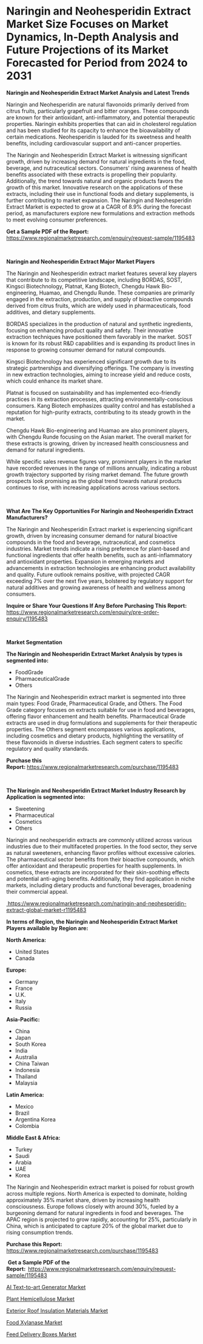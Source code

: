 <p><h1>Naringin and Neohesperidin Extract Market Size Focuses on Market Dynamics, In-Depth Analysis and Future Projections of its Market Forecasted for Period from 2024 to 2031</h1></p><p><strong>Naringin and Neohesperidin Extract Market Analysis and Latest Trends</strong></p>
<p><p>Naringin and Neohesperidin are natural flavonoids primarily derived from citrus fruits, particularly grapefruit and bitter oranges. These compounds are known for their antioxidant, anti-inflammatory, and potential therapeutic properties. Naringin exhibits properties that can aid in cholesterol regulation and has been studied for its capacity to enhance the bioavailability of certain medications. Neohesperidin is lauded for its sweetness and health benefits, including cardiovascular support and anti-cancer properties. </p><p>The Naringin and Neohesperidin Extract Market is witnessing significant growth, driven by increasing demand for natural ingredients in the food, beverage, and nutraceutical sectors. Consumers' rising awareness of health benefits associated with these extracts is propelling their popularity. Additionally, the trend towards natural and organic products favors the growth of this market. Innovative research on the applications of these extracts, including their use in functional foods and dietary supplements, is further contributing to market expansion. The Naringin and Neohesperidin Extract Market is expected to grow at a CAGR of 8.9% during the forecast period, as manufacturers explore new formulations and extraction methods to meet evolving consumer preferences.</p></p>
<p><strong>Get a Sample PDF of the Report:&nbsp;</strong> <a href="https://www.regionalmarketresearch.com/enquiry/request-sample/1195483">https://www.regionalmarketresearch.com/enquiry/request-sample/1195483</a></p>
<p>&nbsp;</p>
<p><strong>Naringin and Neohesperidin Extract Major Market Players</strong></p>
<p><p>The Naringin and Neohesperidin extract market features several key players that contribute to its competitive landscape, including BORDAS, SOST, Kingsci Biotechnology, Platnat, Kang Biotech, Chengdu Hawk Bio-engineering, Huamao, and Chengdu Runde. These companies are primarily engaged in the extraction, production, and supply of bioactive compounds derived from citrus fruits, which are widely used in pharmaceuticals, food additives, and dietary supplements.</p><p>BORDAS specializes in the production of natural and synthetic ingredients, focusing on enhancing product quality and safety. Their innovative extraction techniques have positioned them favorably in the market. SOST is known for its robust R&D capabilities and is expanding its product lines in response to growing consumer demand for natural compounds.</p><p>Kingsci Biotechnology has experienced significant growth due to its strategic partnerships and diversifying offerings. The company is investing in new extraction technologies, aiming to increase yield and reduce costs, which could enhance its market share.</p><p>Platnat is focused on sustainability and has implemented eco-friendly practices in its extraction processes, attracting environmentally-conscious consumers. Kang Biotech emphasizes quality control and has established a reputation for high-purity extracts, contributing to its steady growth in the market.</p><p>Chengdu Hawk Bio-engineering and Huamao are also prominent players, with Chengdu Runde focusing on the Asian market. The overall market for these extracts is growing, driven by increased health consciousness and demand for natural ingredients. </p><p>While specific sales revenue figures vary, prominent players in the market have recorded revenues in the range of millions annually, indicating a robust growth trajectory supported by rising market demand. The future growth prospects look promising as the global trend towards natural products continues to rise, with increasing applications across various sectors.</p></p>
<p>&nbsp;</p>
<p><strong>What Are The Key Opportunities For Naringin and Neohesperidin Extract Manufacturers?</strong></p>
<p><p>The Naringin and Neohesperidin Extract market is experiencing significant growth, driven by increasing consumer demand for natural bioactive compounds in the food and beverage, nutraceutical, and cosmetics industries. Market trends indicate a rising preference for plant-based and functional ingredients that offer health benefits, such as anti-inflammatory and antioxidant properties. Expansion in emerging markets and advancements in extraction technologies are enhancing product availability and quality. Future outlook remains positive, with projected CAGR exceeding 7% over the next five years, bolstered by regulatory support for natural additives and growing awareness of health and wellness among consumers.</p></p>
<p><strong>Inquire or Share Your Questions If Any Before Purchasing This Report:</strong> <a href="https://www.regionalmarketresearch.com/enquiry/pre-order-enquiry/1195483">https://www.regionalmarketresearch.com/enquiry/pre-order-enquiry/1195483</a></p>
<p>&nbsp;</p>
<p><strong>Market Segmentation</strong></p>
<p><strong>The Naringin and Neohesperidin Extract Market Analysis by types is segmented into:</strong></p>
<p><ul><li>FoodGrade</li><li>PharmaceuticalGrade</li><li>Others</li></ul></p>
<p><p>The Naringin and Neohesperidin extract market is segmented into three main types: Food Grade, Pharmaceutical Grade, and Others. The Food Grade category focuses on extracts suitable for use in food and beverages, offering flavor enhancement and health benefits. Pharmaceutical Grade extracts are used in drug formulations and supplements for their therapeutic properties. The Others segment encompasses various applications, including cosmetics and dietary products, highlighting the versatility of these flavonoids in diverse industries. Each segment caters to specific regulatory and quality standards.</p></p>
<p><strong>Purchase this Report:&nbsp;</strong><a href="https://www.regionalmarketresearch.com/purchase/1195483">https://www.regionalmarketresearch.com/purchase/1195483</a></p>
<p>&nbsp;</p>
<p><strong>The Naringin and Neohesperidin Extract Market Industry Research by Application is segmented into:</strong></p>
<p><ul><li>Sweetening</li><li>Pharmaceutical</li><li>Cosmetics</li><li>Others</li></ul></p>
<p><p>Naringin and neohesperidin extracts are commonly utilized across various industries due to their multifaceted properties. In the food sector, they serve as natural sweeteners, enhancing flavor profiles without excessive calories. The pharmaceutical sector benefits from their bioactive compounds, which offer antioxidant and therapeutic properties for health supplements. In cosmetics, these extracts are incorporated for their skin-soothing effects and potential anti-aging benefits. Additionally, they find application in niche markets, including dietary products and functional beverages, broadening their commercial appeal.</p></p>
<p><a href="https://www.regionalmarketresearch.com/naringin-and-neohesperidin-extract-global-market-r1195483">&nbsp;https://www.regionalmarketresearch.com/naringin-and-neohesperidin-extract-global-market-r1195483</a></p>
<p><strong>In terms of Region, the Naringin and Neohesperidin Extract Market Players available by Region are:</strong></p>
<p>
    <p> <strong> North America: </strong>
        <ul>
            <li>United States</li>
            <li>Canada</li>
        </ul>
        </p> 
    <p> <strong> Europe: </strong>
        <ul>
            <li>Germany</li>
            <li>France</li>
            <li>U.K.</li>
            <li>Italy</li>
            <li>Russia</li>
        </ul>
        </p> 
    <p> <strong> Asia-Pacific: </strong>
        <ul>
            <li>China</li>
            <li>Japan</li>
            <li>South Korea</li>
            <li>India</li>
            <li>Australia</li>
            <li>China Taiwan</li>
            <li>Indonesia</li>
            <li>Thailand</li>
            <li>Malaysia</li>
        </ul>
        </p> 
    <p> <strong> Latin America: </strong>
        <ul>
            <li>Mexico</li>
            <li>Brazil</li>
            <li>Argentina Korea</li>
            <li>Colombia</li>
        </ul>
        </p> 
    <p> <strong> Middle East & Africa: </strong>
        <ul>
            <li>Turkey</li>
            <li>Saudi</li>
            <li>Arabia</li>
            <li>UAE</li>
            <li>Korea</li>
        </ul>
    </p>
    </p>
<p><p>The Naringin and Neohesperidin extract market is poised for robust growth across multiple regions. North America is expected to dominate, holding approximately 35% market share, driven by increasing health consciousness. Europe follows closely with around 30%, fueled by a burgeoning demand for natural ingredients in food and beverages. The APAC region is projected to grow rapidly, accounting for 25%, particularly in China, which is anticipated to capture 20% of the global market due to rising consumption trends.</p></p>
<p><strong>Purchase this Report: </strong><a href="https://www.regionalmarketresearch.com/purchase/1195483">https://www.regionalmarketresearch.com/purchase/1195483</a></p>
<p>&nbsp;<strong>Get a Sample PDF of the Report:&nbsp;&nbsp;</strong><a href="https://www.regionalmarketresearch.com/enquiry/request-sample/1195483">https://www.regionalmarketresearch.com/enquiry/request-sample/1195483</a></p>
<p><strong></strong></p>
<p><p><a href="https://www.linkedin.com/pulse/ai-text-to-art-generator-industry-sector-new-technologies-q0vhf">AI Text-to-art Generator Market</a></p><p><a href="https://issuu.com/reportprime-2/docs/plant-hemicellulose-market-size-203_4a475ea0591c9a">Plant Hemicellulose Market</a></p><p><a href="https://github.com/gailasejs/Market-Research-Report-List-1/blob/main/exterior-roof-insulation-materials-market.md">Exterior Roof Insulation Materials Market</a></p><p><a href="https://issuu.com/reportprime-2/docs/food-xylanase-market-size-2030.pptx_a20d9be0c520a7">Food Xylanase Market</a></p><p><a href="https://medium.com/@nashbeahan2023/feed-delivery-boxes-market-size-growth-and-industry-analysis-by-market-segmentation-and-regional-20d23cda0ed2?postPublishedType=repub">Feed Delivery Boxes Market</a></p></p>